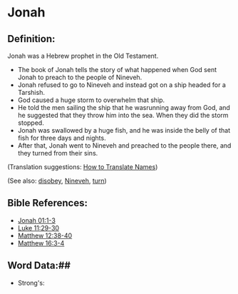 # Jonah #

## Definition: ##

Jonah was a Hebrew prophet in the Old Testament.

* The book of Jonah tells the story of what happened when God sent Jonah to preach to the people of Nineveh.
* Jonah refused to go to Nineveh and instead got on a ship headed for a Tarshish.
* God caused a huge storm to overwhelm that ship.
* He told the men sailing the ship that he wasrunning away from God, and he suggested that they throw him into the sea. When they did the storm stopped.
* Jonah was swallowed by a huge fish, and he was inside the belly of that fish for three days and nights.
* After that, Jonah went to Nineveh and preached to the people there, and they turned from their sins.

(Translation suggestions: [How to Translate Names](rc://en/ta/man/translate/translate-names))

(See also: [disobey](../other/disobey.md), [Nineveh](../other/nineveh.md), [turn](../kt/turn.md))

## Bible References: ##

* [Jonah 01:1-3](rc://en/tn/help/jon/01/01)
* [Luke 11:29-30](rc://en/tn/help/luk/11/29)
* [Matthew 12:38-40](rc://en/tn/help/mat/12/38)
* [Matthew 16:3-4](rc://en/tn/help/mat/16/03)

## Word Data:##

* Strong's: 

